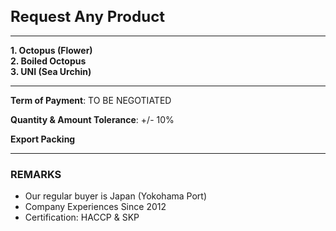 <h1 style="font-size: 1.5rem; font-weight: bold;">Request Any Product</h1>

---

**1. Octopus (Flower)**  
**2. Boiled Octopus**  
**3. UNI (Sea Urchin)**

---

**Term of Payment**: TO BE NEGOTIATED

**Quantity & Amount Tolerance**: +/- 10%

**Export Packing**

---

### REMARKS

- Our regular buyer is Japan (Yokohama Port)
- Company Experiences Since 2012
- Certification: HACCP & SKP
